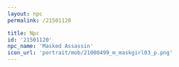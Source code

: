```yaml
---
layout: npc
permalink: /21501120

title: Npc
id: '21501120'
npc_name: 'Masked Assassin'
icon_url: 'portrait/mob/21000499_m_maskgirl03_p.png'
---
```


